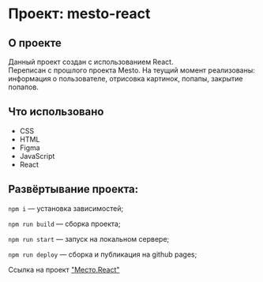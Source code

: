 # Проект: mesto-react  

## О проекте  

Данный проект создан с использованием React.  
Переписан с прошлого проекта Mesto. На теущий момент реализованы: информация о пользователе, отрисовка картинок, попапы, закрытие попапов.

## Что использовано
- CSS
- HTML
- Figma
- JavaScript
- React  

## Развёртывание проекта:

`npm i` — установка зависимостей;

`npm run build` — сборка проекта;

`npm run start` — запуск на локальном сервере;

`npm run deploy` — сборка и публикация на github pages;  

Ссылка на проект <a href="https://dariabold.github.io/mesto-react/">"Место.React"</a>
